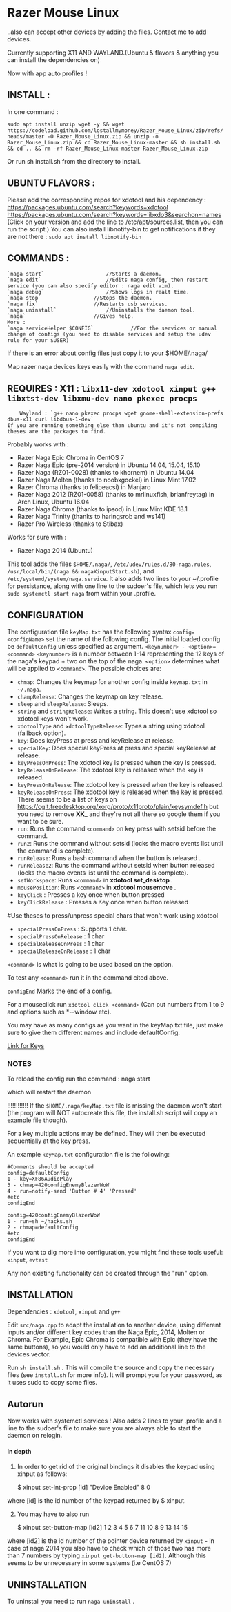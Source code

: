 # Razer Mouse Linux
..also can accept other devices by adding the files. Contact me to add devices.

Currently supporting X11 AND WAYLAND.(Ubuntu & flavors & anything you can install the dependencies on)

Now with app auto profiles !

## INSTALL :
In one command :

`sudo apt install unzip wget -y && wget https://codeload.github.com/lostallmymoney/Razer_Mouse_Linux/zip/refs/heads/master -O Razer_Mouse_Linux.zip && unzip -o Razer_Mouse_Linux.zip && cd Razer_Mouse_Linux-master && sh install.sh && cd .. && rm -rf Razer_Mouse_Linux-master Razer_Mouse_Linux.zip`

Or run sh install.sh from the directory to install.

## UBUNTU FLAVORS :
Please add the corresponding repos for xdotool and his dependency : 
	https://packages.ubuntu.com/search?keywords=xdotool
	https://packages.ubuntu.com/search?keywords=libxdo3&searchon=names
	(Click on your version and add the line to /etc/apt/sources.list, then you can run the script.)
	You can also install libnotify-bin to get notifications if they are not there : `sudo apt install libnotify-bin`


## COMMANDS :

	`naga start` 					//Starts a daemon.	
	`naga edit` 					//Edits naga config, then restart service (you can also specify editor : naga edit vim).
	`naga debug` 					//Shows logs in realt time.
	`naga stop`					//Stops the daemon.
	`naga fix`					//Restarts usb services.
	`naga uninstall` 				//Uninstalls the daemon tool.
	`naga` 						//Gives help.
    More :
	`naga serviceHelper $CONFIG`			//For the services or manual change of configs (you need to disable services and setup the udev rule for your $USER)


If there is an error about config files just copy it to your $HOME/.naga/

Map razer naga devices keys easily with the command `naga edit`.

## REQUIRES :	X11 : `libx11-dev xdotool xinput g++ libxtst-dev libxmu-dev nano pkexec procps`
		Wayland : `g++ nano pkexec procps wget gnome-shell-extension-prefs dbus-x11 curl libdbus-1-dev`
	If you are running something else than ubuntu and it's not compiling theses are the packages to find.

Probably works with :
- Razer Naga Epic Chroma in CentOS 7
- Razer Naga Epic (pre-2014 version) in Ubuntu 14.04, 15.04, 15.10
- Razer Naga (RZ01-0028) (thanks to khornem) in Ubuntu 14.04
- Razer Naga Molten (thanks to noobxgockel) in Linux Mint 17.02
- Razer Chroma (thanks to felipeacsi) in Manjaro
- Razer Naga 2012 (RZ01-0058) (thanks to mrlinuxfish, brianfreytag) in Arch Linux, Ubuntu 16.04
- Razer Naga Chroma (thanks to ipsod) in Linux Mint KDE 18.1
- Razer Naga Trinity (thanks to haringsrob and ws141)
- Razer Pro Wireless (thanks to Stibax)

Works for sure with :
- Razer Naga 2014 (Ubuntu)

This tool adds the files `$HOME/.naga/`, `/etc/udev/rules.d/80-naga.rules`, `/usr/local/bin/(naga && nagaXinputStart.sh)`, and `/etc/systemd/system/naga.service`.
It also adds two lines to your ~/.profile for persistance, along with one line to the sudoer's file, which lets you run `sudo systemctl start naga` from within your .profile.

## CONFIGURATION
The configuration file `keyMap.txt` has the following syntax
    `config=<configName>` set the name of the following config. The initial loaded config be `defaultConfig` unless specified as argument.
    `<keynumber> - <option>=<command>`
    `<keynumber>` is a number between 1-14 representing the 12 keys of the naga's keypad + two on the top of the naga.
    `<option>` determines what will be applied to `<command>`. The possible choices are:

- `chmap`: Changes the keymap for another config inside `keymap.txt` in `~/.naga`.
- `champRelease`: Changes the keymap on key release.
- `sleep` and `sleepRelease`: Sleeps.
- `string` and `stringRelease`: Writes a string. This doesn't use xdotool so xdotool keys won't work.
- `xdotoolType` and `xdotoolTypeRelease`: Types a string using xdotool (fallback option).
- `key`: Does keyPress at press and keyRelease at release.
- `specialKey`: Does special keyPress at press and special keyRelease at release.
- `keyPressOnPress`: The xdotool key is pressed when the key is pressed.
- `keyReleaseOnRelease`: The xdotool key is released when the key is released.			
- `keyPressOnRelease`: The xdotool key is pressed when the key is released.
- `keyReleaseOnPress`: The xdotool key is released when the key is pressed. There seems to be a list of keys on https://cgit.freedesktop.org/xorg/proto/x11proto/plain/keysymdef.h but you need to remove **XK_** and they're not all there so google them if you want to be sure.
- `run`: Runs the command `<command>` on key press with setsid before the command.
- `run2`: Runs the command without setsid (locks the macro events list until the command is complete).
- `runRelease`: Runs a bash command when the button is released .
- `runRelease2`: Runs the command without setsid when button released (locks the macro events list until the command is complete).
- `setWorkspace`: Runs `<command>` in **xdotool set_desktop <command>** .
- `mousePosition`: Runs `<command>` in **xdotool mousemove <command>** .
- `keyClick` : Presses a key once when button pressed
- `keyClickRelease` : Presses a Key once when button released

#Use theses to press/unpress special chars that won't work using xdotool
- `specialPressOnPress` : Supports 1 char.
- `specialPressOnRelease` : 1 char
- `specialReleaseOnPress` : 1 char
- `specialReleaseOnRelease` : 1 char

`<command>` is what is going to be used based on the option.

To test any `<command>` run it in the command cited above.

`configEnd` Marks the end of a config.

For a mouseclick run `xdotool click <command>` (Can put numbers from 1 to 9 and options such as *--window etc).

You may have as many configs as you want in the keyMap.txt file, just make sure to give them different names and include defaultConfig.

[Link for Keys](https://cgit.freedesktop.org/xorg/proto/x11proto/plain/keysymdef.h)



### NOTES

To reload the config run the command :
	naga start

which will restart the daemon

!!!!!!!!!!!!
If the `$HOME/.naga/keyMap.txt` file is missing the daemon won't start (the program will NOT autocreate this file, the install.sh script will copy an example file though).

For a key multiple actions may be defined. They will then be executed sequentially at the key press.

An example `keyMap.txt` configuration file is the following:

    #Comments should be accepted
    config=defaultConfig
    1 - key=XF86AudioPlay
    3 - chmap=420configEnemyBlazerWoW
    4 - run=notify-send 'Button # 4' 'Pressed'
    #etc
    configEnd

    config=420configEnemyBlazerWoW
    1 - run=sh ~/hacks.sh
    2 - chmap=defaultConfig
    #etc
    configEnd

If you want to dig more into configuration, you might find these tools useful: `xinput`, `evtest`

Any non existing functionality can be created through the "run" option.

## INSTALLATION

Dependencies : `xdotool`, `xinput` and `g++`

Edit `src/naga.cpp` to adapt the installation to another device, using different inputs and/or different key codes than the Naga Epic, 2014, Molten or Chroma. For Example, Epic Chroma is compatible with Epic (they have the same buttons), so you would only have to add an additional line to the devices vector.

Run `sh install.sh` .
This will compile the source and copy the necessary files (see `install.sh` for more info).
It will prompt you for your password, as it uses sudo to copy some files.

## Autorun

Now works with systemctl services !
Also adds 2 lines to your .profile and a line to the sudoer's file to make sure you are always able to start the daemon on relogin.

#### In depth


1) In order to get rid of the original bindings it disables the keypad using xinput as follows:

    $ xinput set-int-prop [id] "Device Enabled" 8 0

where [id] is the id number of the keypad returned by $ xinput.

2) You may have to also run

    $ xinput set-button-map [id2] 1 2 3 4 5 6 7 11 10 8 9 13 14 15

where [id2] is the id number of the pointer device returned by `xinput` - in case of naga 2014 you also have to check which of those two has more than 7 numbers by typing `xinput get-button-map [id2]`. Although this seems to be unnecessary in some systems (i.e CentOS 7)

## UNINSTALLATION

To uninstall you need to run `naga uninstall` .

